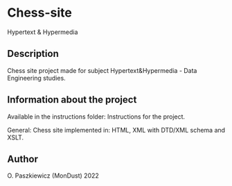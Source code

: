 # Chess-site
Hypertext & Hypermedia
## Description
Chess site project made for subject Hypertext&amp;Hypermedia - Data Engineering studies.
## Information about the project
Available in the instructions folder: Instructions for the project.

General:
Chess site implemented in: HTML, XML with DTD/XML schema and XSLT.

## Author
O. Paszkiewicz (MonDust) 2022


